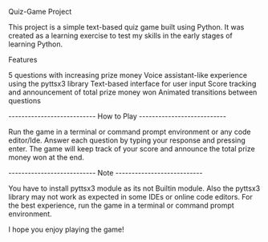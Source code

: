 Quiz-Game Project


This project is a simple text-based quiz game built using Python. It was created as a learning exercise to test my skills in the early stages of learning Python.

Features

5 questions with increasing prize money
Voice assistant-like experience using the pyttsx3 library
Text-based interface for user input
Score tracking and announcement of total prize money won
Animated transitions between questions


---------------------------  How to Play  ---------------------------

Run the game in a terminal or command prompt environment or any code editor/Ide.
Answer each question by typing your response and pressing enter.
The game will keep track of your score and announce the total prize money won at the end.


---------------------------  Note  ---------------------------

You have to install pyttsx3 module as its not Builtin module. Also the pyttsx3 library may not work as expected in some IDEs or online code editors. For the best experience, run the game in a terminal or command prompt environment.

 I hope you enjoy playing the game!
